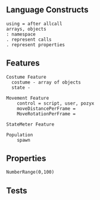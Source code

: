 ## Language Constructs

```
using = after allcall
arrays, objects
: namespace
. represent calls
. represent properties
```



## Features

```
Costume Feature
  costume - array of objects
  state - 
  
Movement Feature
	control = script, user, pozyx
	moveDistancePerFrame =
	MoveRotationPerFrame =

StateMeter Feature

Population
	spawn
```

## Properties

```
NumberRange(0,100)

```

## Tests